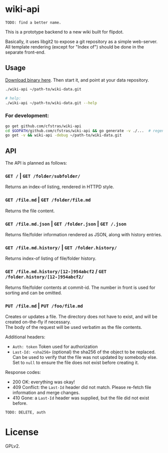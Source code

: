 # wiki-api
`TODO: find a better name.`

This is a prototype backend to a new wiki built for flipdot.

Basically, it uses libgit2 to expose a git repository as a simple web-server.
All template rendering (except for "Index of") should be done in the separate front-end.

## Usage

[Download binary here](https://github.com/cfstras/wiki-api/releases). Then start it, and point at your data repository.
```bash
./wiki-api ~/path-to/wiki-data.git

# help:
./wiki-api ~/path-to/wiki-data.git --help
```

### For development:
```bash
go get github.com/cfstras/wiki-api
cd $GOPATH/github.com/cfstras/wiki-api && go generate -v ./...  # regenerate asset files if you changed them
go get -v && wiki-api -debug ~/path-to/wiki-data.git
```

## API
The API is planned as follows:

### `GET /`  |  `GET /folder/subfolder/`  
Returns an index-of listing, rendered in HTTPD style.

### `GET /file.md`  |  `GET /folder/file.md`  
Returns the file content.

### `GET /file.md.json`  |  `GET /folder.json` | `GET /.json`  
Returns file/folder information rendered as JSON, along with history entries.

### `GET /file.md.history/`  |  `GET /folder.history/`  
Returns index-of listing of file/folder history.

### `GET /file.md.history/[12-]954abcf2` / `GET /folder.history/[12-]954abcf2/`  
Returns file/folder contents at commit-id. The number in front is used for sorting and
can be omitted.

### `PUT /file.md` | `PUT /foo/file.md`
Creates or updates a file. The directory does not have to exist, and will be created on-the-fly if necessary.  
The body of the request will be used verbatim as the file contents.

Additional headers:  

- `Auth: token` Token used for authorization
- `Last-Id: <sha256>` (optional) the sha256 of the object to be replaced.
  Can be used to verify that the file was not updated by somebody else.  
  Set to `null` to ensure the file does not exist before creating it.

Response codes:

- 200 OK: everything was okay!
- 409 Conflict: the `Last-Id` header did not match. Please re-fetch file information and merge changes.
- 410 Gone: a `Last-Id` header was supplied, but the file did not exist before.

`TODO: DELETE, auth`

# License
GPLv2.
